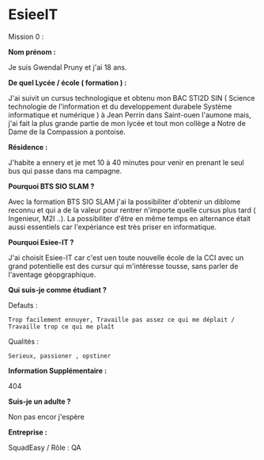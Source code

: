 # EsieeIT

Mission 0 :

**Nom prénom :**

Je suis Gwendal Pruny et j'ai 18 ans.

**De quel Lycée / école ( formation ) :**

J'ai suivit un cursus technologique et obtenu mon BAC STI2D SIN ( Science technologie  de l'information et du developpement durabele Système informatique et numérique ) à Jean Perrin dans Saint-ouen l'aumone mais, j'ai fait la plus grande partie de mon lycée et tout mon collège a Notre de Dame de la Compassion a pontoise.

**Résidence :**

J'habite a ennery et je met 10 à 40 minutes pour venir en prenant le seul bus qui passe dans ma campagne.

**Pourquoi BTS SIO SLAM ?**

Avec la formation BTS SIO SLAM j'ai la possibiliter d'obtenir un diblome reconnu et qui a de la valeur pour rentrer n'importe quelle cursus plus tard ( Ingenieur, M2I ..). La possibiliter d'être en même temps en alternance était aussi essentiels car  l'expèriance est très priser en informatique.

**Pourquoi Esiee-IT ?**

J'ai choisit Esiee-IT car c'est uen toute nouvelle école de la CCI avec un grand potentielle est des cursur qui m'intéresse tousse, sans parler de l'aventage géopgraphique.

**Qui suis-je comme étudiant ?**

Defauts :

    Trop facilement ennuyer, Travaille pas assez ce qui me déplait / Travaille trop ce qui me plaît

Qualités :

    Serieux, passioner , opstiner



**Information Supplémentaire :**

404


**Suis-je un adulte ?**

Non pas encor j'espère

**Entreprise :**

SquadEasy / Rôle : QA
